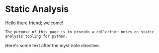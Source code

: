 # Static Analysis
Hello there friend; welcome!

```{note}
The purpose of this page is to provide a collection notes on static analysis tooling for python.
```

Here's some text after the myst note directive.
